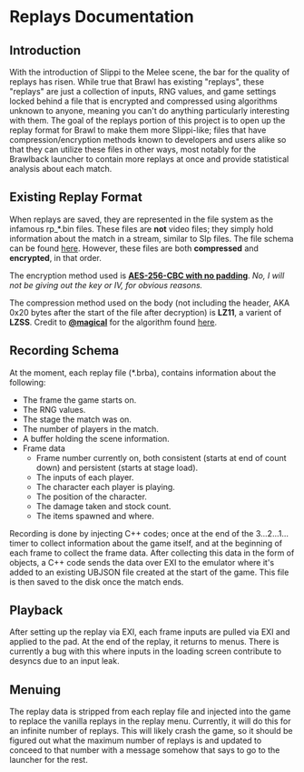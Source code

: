 # Replays Documentation

## Introduction
With the introduction of Slippi to the Melee scene, the bar for the quality of replays has risen. While true that Brawl has existing "replays", these "replays" are just a collection of inputs, RNG values, and game settings locked behind a file that is encrypted and compressed using algorithms unknown to anyone, meaning you can't do anything particularly interesting with them. The goal of the replays portion of this project is to open up the replay format for Brawl to make them more Slippi-like; files that have compression/encryption methods known to developers and users alike so that they can utilize these files in other ways, most notably for the Brawlback launcher to contain more replays at once and provide statistical analysis about each match.

## Existing Replay Format
When replays are saved, they are represented in the file system as the infamous rp_\*.bin files. These files are **not** video files; they simply hold information about the match in a stream, similar to Slp files. The file schema can be found [here](https://github.com/heinermann/vgce/blob/master/docs/Nintendo/Super%20Smash%20Bros.%20Brawl/downloadable%20content.txt). However, these files are both **compressed** and **encrypted**, in that order.  
  
The encryption method used is [**AES-256-CBC with no padding**](https://en.wikipedia.org/wiki/Advanced_Encryption_Standard). *No, I will not be giving out the key or IV, for obvious reasons.*  
  
The compression method used on the body (not including the header, AKA 0x20 bytes after the start of the file after decryption) is **LZ11**, a varient of **LZSS**. Credit to [**@magical**](https://github.com/magical) for the algorithm found [here](https://github.com/magical/nlzss).
## Recording Schema
At the moment, each replay file (\*.brba), contains information about the following:
- The frame the game starts on.
- The RNG values.
- The stage the match was on.
- The number of players in the match.
- A buffer holding the scene information.
- Frame data
  - Frame number currently on, both consistent (starts at end of count down) and persistent (starts at stage load).
  - The inputs of each player.
  - The character each player is playing.
  - The position of the character.
  - The damage taken and stock count.
  - The items spawned and where.

Recording is done by injecting C++ codes; once at the end of the 3...2...1... timer to collect information about the game itself, and at the beginning of each frame to collect the frame data. After collecting this data in the form of objects, a C++ code sends the data over EXI to the emulator where it's added to an existing UBJSON file created at the start of the game. This file is then saved to the disk once the match ends.

## Playback
After setting up the replay via EXI, each frame inputs are pulled via EXI and applied to the pad. At the end of the replay, it returns to menus. There is currently a bug with this where inputs in the loading screen contribute to desyncs due to an input leak.

## Menuing
The replay data is stripped from each replay file and injected into the game to replace the vanilla replays in the replay menu. Currently, it will do this for an infinite number of replays. This will likely crash the game, so it should be figured out what the maximum number of replays is and updated to conceed to that number with a message somehow that says to go to the launcher for the rest.
